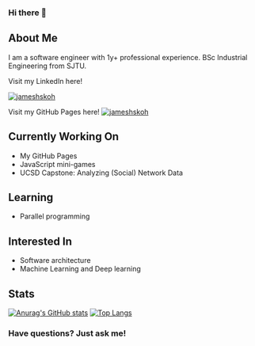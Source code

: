 <!--
**jameshskoh/jameshskoh** is a ✨ _special_ ✨ repository because its `README.md` (this file) appears on your GitHub profile.

Here are some ideas to get you started:

- 🔭 I’m currently working on ...
- 🌱 I’m currently learning ...
- 👯 I’m looking to collaborate on ...
- 🤔 I’m looking for help with ...
- 💬 Ask me about ...
- 📫 How to reach me: ...
- 😄 Pronouns: ...
- ⚡ Fun fact: ...
-->

### Hi there 👋

## About Me

I am a software engineer with 1y+ professional experience. BSc Industrial Engineering from SJTU.

Visit my LinkedIn here!

[![jameshskoh](https://img.shields.io/badge/LinkedIn-0077B5?style=for-the-badge&logo=linkedin&logoColor=white)](https://www.linkedin.com/in/jameshskoh)

Visit my GitHub Pages here!
[![jameshskoh](https://img.shields.io/badge/GitHub%20Pages-222222?style=for-the-badge&logo=GitHub%20Pages&logoColor=white)](https://jameshskoh.github.io)

## Currently Working On

* My GitHub Pages
* JavaScript mini-games
* UCSD Capstone: Analyzing (Social) Network Data



## Learning

* Parallel programming



## Interested In

* Software architecture
* Machine Learning and Deep learning



## Stats

[![Anurag's GitHub stats](https://github-readme-stats.vercel.app/api?username=jameshskoh)](https://github.com/anuraghazra/github-readme-stats)
[![Top Langs](https://github-readme-stats.vercel.app/api/top-langs/?username=jameshskoh)](https://github.com/anuraghazra/github-readme-stats)



### Have questions? Just ask me!

<!-- ![visitor badge](https://visitor-badge.glitch.me/badge?page_id=jwenjian.visitor-badge) -->
